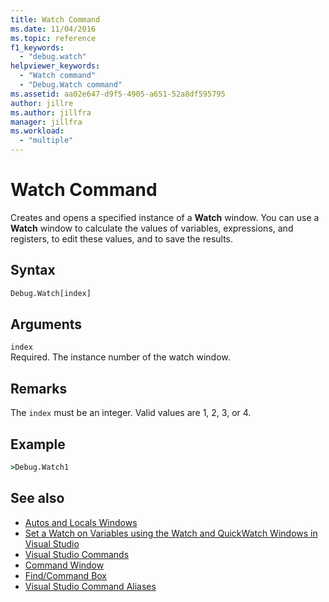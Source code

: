 ```yaml
---
title: Watch Command
ms.date: 11/04/2016
ms.topic: reference
f1_keywords:
  - "debug.watch"
helpviewer_keywords:
  - "Watch command"
  - "Debug.Watch command"
ms.assetid: aa02e647-d9f5-4905-a651-52a8df595795
author: jillre
ms.author: jillfra
manager: jillfra
ms.workload:
  - "multiple"
---
```

# Watch Command
Creates and opens a specified instance of a **Watch** window. You can use a **Watch** window to calculate the values of variables, expressions, and registers, to edit these values, and to save the results.

## Syntax

```cmd
Debug.Watch[index]
```

## Arguments

`index`\
Required. The instance number of the watch window.

## Remarks

The `index` must be an integer. Valid values are 1, 2, 3, or 4.

## Example

```cmd
>Debug.Watch1
```

## See also

- [Autos and Locals Windows](../../debugger/autos-and-locals-windows.md)
- [Set a Watch on Variables using the Watch and QuickWatch Windows in Visual Studio](../../debugger/watch-and-quickwatch-windows.md)
- [Visual Studio Commands](../../ide/reference/visual-studio-commands.md)
- [Command Window](../../ide/reference/command-window.md)
- [Find/Command Box](../../ide/find-command-box.md)
- [Visual Studio Command Aliases](../../ide/reference/visual-studio-command-aliases.md)